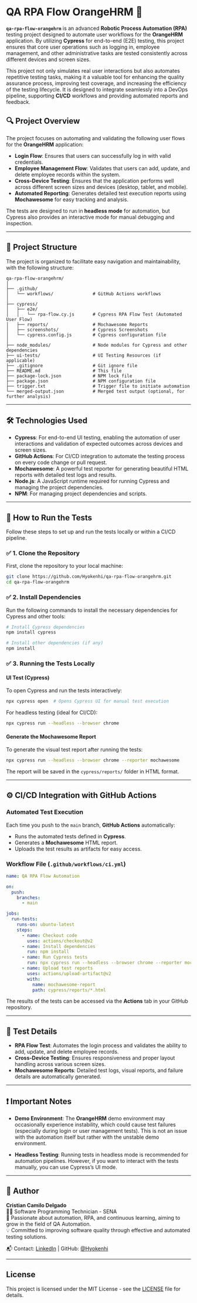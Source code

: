 
# QA RPA Flow OrangeHRM 🚀

**`qa-rpa-flow-orangehrm`** is an advanced **Robotic Process Automation (RPA)** testing project designed to automate user workflows for the **OrangeHRM** application. By utilizing **Cypress** for end-to-end (E2E) testing, this project ensures that core user operations such as logging in, employee management, and other administrative tasks are tested consistently across different devices and screen sizes. 

This project not only simulates real user interactions but also automates repetitive testing tasks, making it a valuable tool for enhancing the quality assurance process, improving test coverage, and increasing the efficiency of the testing lifecycle. It is designed to integrate seamlessly into a DevOps pipeline, supporting **CI/CD** workflows and providing automated reports and feedback.

## 🔍 Project Overview

The project focuses on automating and validating the following user flows for the **OrangeHRM** application:

- **Login Flow**: Ensures that users can successfully log in with valid credentials.
- **Employee Management Flow**: Validates that users can add, update, and delete employee records within the system.
- **Cross-Device Testing**: Ensures that the application performs well across different screen sizes and devices (desktop, tablet, and mobile).
- **Automated Reporting**: Generates detailed test execution reports using **Mochawesome** for easy tracking and analysis.

The tests are designed to run in **headless mode** for automation, but Cypress also provides an interactive mode for manual debugging and inspection.

---

## 📁 Project Structure

The project is organized to facilitate easy navigation and maintainability, with the following structure:

```
qa-rpa-flow-orangehrm/
│
├── .github/
│   └── workflows/               # GitHub Actions workflows
│
├── cypress/
│   ├── e2e/
│   │   └── rpa-flow.cy.js       # Cypress RPA Flow Test (Automated User Flow)
│   ├── reports/                 # Mochawesome Reports
│   ├── screenshots/             # Cypress Screenshots
│   └── cypress.config.js        # Cypress configuration file
│
├── node_modules/                # Node modules for Cypress and other dependencies
├── ui-tests/                    # UI Testing Resources (if applicable)
├── .gitignore                   # Git ignore file
├── README.md                    # This file
├── package-lock.json            # NPM lock file
├── package.json                 # NPM configuration file
├── trigger.txt                  # Trigger file to initiate automation
└── merged-output.json           # Merged test output (optional, for further analysis)
```

---

## 🛠️ Technologies Used

- **Cypress**: For end-to-end UI testing, enabling the automation of user interactions and validation of expected outcomes across devices and screen sizes.
- **GitHub Actions**: For CI/CD integration to automate the testing process on every code change or pull request.
- **Mochawesome**: A powerful test reporter for generating beautiful HTML reports with detailed test logs and results.
- **Node.js**: A JavaScript runtime required for running Cypress and managing the project dependencies.
- **NPM**: For managing project dependencies and scripts.

---

## 🚀 How to Run the Tests

Follow these steps to set up and run the tests locally or within a CI/CD pipeline.

### ✅ 1. Clone the Repository

First, clone the repository to your local machine:

```bash
git clone https://github.com/Hyokenhi/qa-rpa-flow-orangehrm.git
cd qa-rpa-flow-orangehrm
```

### ✅ 2. Install Dependencies

Run the following commands to install the necessary dependencies for Cypress and other tools:

```bash
# Install Cypress dependencies
npm install cypress

# Install other dependencies (if any)
npm install
```

### ✅ 3. Running the Tests Locally

#### UI Test (Cypress)

To open Cypress and run the tests interactively:

```bash
npx cypress open  # Opens Cypress UI for manual test execution
```

For headless testing (ideal for CI/CD):

```bash
npx cypress run --headless --browser chrome
```

#### Generate the Mochawesome Report

To generate the visual test report after running the tests:

```bash
npx cypress run --headless --browser chrome --reporter mochawesome
```

The report will be saved in the `cypress/reports/` folder in HTML format.

---

## ⚙️ CI/CD Integration with GitHub Actions

### Automated Test Execution

Each time you push to the `main` branch, **GitHub Actions** automatically:

- Runs the automated tests defined in **Cypress**.
- Generates a **Mochawesome** HTML report.
- Uploads the test results as artifacts for easy access.

### Workflow File (`.github/workflows/ci.yml`)

```yaml
name: QA RPA Flow Automation

on:
  push:
    branches:
      - main

jobs:
  run-tests:
    runs-on: ubuntu-latest
    steps:
      - name: Checkout code
        uses: actions/checkout@v2
      - name: Install dependencies
        run: npm install
      - name: Run Cypress tests
        run: npx cypress run --headless --browser chrome --reporter mochawesome
      - name: Upload test reports
        uses: actions/upload-artifact@v2
        with:
          name: mochawesome-report
          path: cypress/reports/*.html
```

The results of the tests can be accessed via the **Actions** tab in your GitHub repository.

---

## 📝 Test Details

- **RPA Flow Test**: Automates the login process and validates the ability to add, update, and delete employee records.
- **Cross-Device Testing**: Ensures responsiveness and proper layout handling across various screen sizes.
- **Mochawesome Reports**: Detailed test logs, visual reports, and failure details are automatically generated.

---

## ❗ Important Notes

- **Demo Environment**: The **OrangeHRM** demo environment may occasionally experience instability, which could cause test failures (especially during login or user management tests). This is not an issue with the automation itself but rather with the unstable demo environment.
  
- **Headless Testing**: Running tests in headless mode is recommended for automation pipelines. However, if you want to interact with the tests manually, you can use Cypress’s UI mode.

---

## 👤 Author

**Cristian Camilo Delgado**  
👨‍💻 Software Programming Technician - SENA  
🚀 Passionate about automation, RPA, and continuous learning, aiming to grow in the field of QA Automation.  
💡 Committed to improving software quality through effective and automated testing solutions.

📬 Contact: [LinkedIn](https://www.linkedin.com/in/Hyokenhi/) | GitHub: [@Hyokenhi](https://github.com/Hyokenhi)

---

## License

This project is licensed under the MIT License - see the [LICENSE](LICENSE) file for details.
